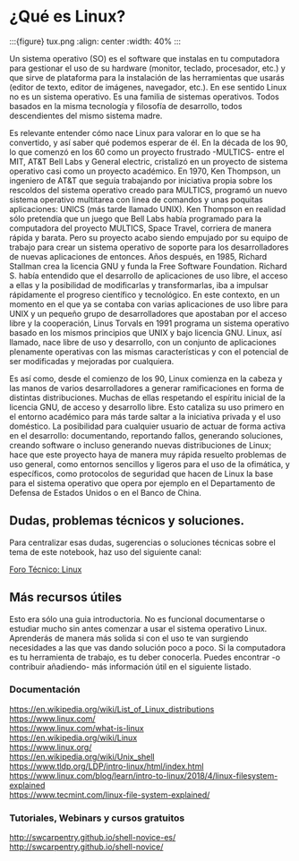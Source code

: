 # ¿Qué es Linux?

:::{figure} tux.png
:align: center
:width: 40%
:::

Un sistema operativo (SO) es el software que instalas en tu computadora para
gestionar el uso de su hardware (monitor, teclado, procesador, etc.) y que
sirve de plataforma para la instalación de las herramientas que usarás (editor
de texto, editor de imágenes, navegador, etc.). En ese sentido Linux no es un
sistema operativo. Es una familia de sistemas operativos. Todos basados en la
misma tecnología y filosofía de desarrollo, todos descendientes del mismo
sistema madre.

Es relevante entender cómo nace Linux para valorar en lo que se ha convertido,
y así saber qué podemos esperar de él. En la década de los 90, lo que comenzó
en los 60 como un proyecto frustrado -MULTICS- entre el MIT, AT&T Bell Labs y
General electric, cristalizó en un proyecto de sistema operativo casi como un
proyecto académico. En 1970, Ken Thompson, un ingeniero de AT&T que seguía
trabajando por iniciativa propia sobre los rescoldos del sistema operativo
creado para MULTICS, programó un nuevo sistema operativo multitarea con linea
de comandos y unas poquitas aplicaciones: UNICS (más tarde llamado UNIX). Ken
Thompson en realidad sólo pretendía que un juego que Bell Labs había programado
para la computadora del proyecto MULTICS, Space Travel, corriera de manera
rápida y barata. Pero su proyecto acabo siendo empujado por su equipo de
trabajo para crear un sistema operativo de soporte para los desarrolladores de
nuevas aplicaciones de entonces. Años después, en 1985, Richard Stallman crea
la licencia GNU y funda la Free Software Foundation. Richard S. había entendido
que el desarrollo de aplicaciones de uso libre, el acceso a ellas y la
posibilidad de modificarlas y transformarlas, iba a impulsar rápidamente el
progreso científico y tecnológico. En este contexto, en un momento en el que ya
se contaba con varias aplicaciones de uso libre para UNIX y un pequeño grupo de
desarrolladores que apostaban por el acceso libre y la cooperación, Linus
Torvals en 1991 programa un sistema operativo basado en los mismos principios
que UNIX y bajo licencia GNU. Linux, así llamado, nace libre de uso y
desarrollo, con un conjunto de aplicaciones plenamente operativas con las
mismas características y con el potencial de ser modificadas y mejoradas por
cualquiera.

Es así como, desde el comienzo de los 90, Linux comienza en la cabeza y las
manos de varios desarrolladores a generar ramificaciones en forma de distintas
distribuciones. Muchas de ellas respetando el espíritu inicial de la licencia
GNU, de acceso y desarrollo libre. Esto cataliza su uso primero en el entorno
académico para más tarde saltar a la iniciativa privada y el uso doméstico. La
posibilidad para cualquier usuario de actuar de forma activa en el desarrollo:
documentando, reportando fallos, generando soluciones, creando software o
incluso generando nuevas distribuciones de Linux; hace que este proyecto haya
de manera muy rápida resuelto problemas de uso general, como entornos sencillos
y ligeros para el uso de la ofimática, y específicos, como protocolos de
seguridad que hacen de Linux la base para el sistema operativo que opera por
ejemplo en el Departamento de Defensa de Estados Unidos o en el Banco de China.

## Dudas, problemas técnicos y soluciones. <a class="anchor" id="dudas"></a>

Para centralizar esas dudas, sugerencias o soluciones técnicas sobre el tema de este notebook, haz uso del siguiente canal:

[Foro Técnico: Linux](https://github.com/uibcdf/Academia/issues/9)


## Más recursos útiles <a class="anchor" id="recursos"></a>

Esto era sólo una guia introductoria. No es funcional documentarse o estudiar mucho sin antes comenzar a usar el sistema operativo Linux. Aprenderás de manera más solida si con el uso te van surgiendo necesidades a las que vas dando solución poco a poco. Si la computadora es tu herramienta de trabajo, es tu deber conocerla. Puedes encontrar -o contribuir añadiendo- más información útil en el siguiente listado.

### Documentación <a class="anchor" id="documentacion"></a>
https://en.wikipedia.org/wiki/List_of_Linux_distributions    
https://www.linux.com/    
https://www.linux.com/what-is-linux    
https://en.wikipedia.org/wiki/Linux    
https://www.linux.org/    
https://en.wikipedia.org/wiki/Unix_shell    
https://www.tldp.org/LDP/intro-linux/html/index.html    
https://www.linux.com/blog/learn/intro-to-linux/2018/4/linux-filesystem-explained   
https://www.tecmint.com/linux-file-system-explained/   

### Tutoriales, Webinars y cursos gratuitos <a class="anchor" id="tutoriales"></a>
http://swcarpentry.github.io/shell-novice-es/    
http://swcarpentry.github.io/shell-novice/    


[distrowatch_popularity]: https://distrowatch.com/dwres.php?resource=popularity
[distrowatch_major]: https://distrowatch.com/dwres.php?resource=major
[ubuntu]: https://www.ubuntu.com/
[ubuntu_download]: https://www.ubuntu.com/download/desktop
[elementaryos]: https://elementary.io/
[archlinux]: https://www.archlinux.org/
[centoos]: https://www.centos.org/
[system76]: https://system76.com/pop
[linuxmint]: https://linuxmint.com/
[debian]: https://www.debian.org/
[redhat]: https://www.redhat.com/en
[mandriva]: https://www.openmandriva.org/
[freebsd]: https://www.freebsd.org/
[gentoo]: https://www.gentoo.org/
[slackware]: http://www.slackware.com/
[fedora]: https://getfedora.org/
[opensuse]: https://www.opensuse.org/
[try_ubuntu_before_install]: https://tutorials.ubuntu.com/tutorial/try-ubuntu-before-you-install#0
[tutorial_install_ubuntu_desktop]: https://tutorials.ubuntu.com/tutorial/tutorial-install-ubuntu-desktop#0
[tutorial_usb_booteable]: https://tutorials.ubuntu.com/tutorial/tutorial-create-a-usb-stick-on-windows#0
[installation_guide_blog]: https://www.linuxtechi.com/ubuntu-18-04-lts-desktop-installation-guide-screenshots/
[journaling]: https://help.ubuntu.com/community/LinuxFilesystemsExplained
[fat_allocation_table]: https://web.archive.org/web/20150925082826/http://www.wizcode.com/articles/comments/a-brief-introduction-to-fat-file-allocation-table/
[ntfs_vs_fat]: http://www.ntfs.com/ntfs_vs_fat.htm
[ext4_filesystem]: https://opensource.com/article/18/4/ext4-filesystem
[comparison_file_system]: https://en.wikipedia.org/wiki/Comparison_of_file_systems
[choose_file_system]: https://www.howtogeek.com/howto/33552/htg-explains-which-linux-file-system-should-you-choose/
[swap_web_mit]: http://web.mit.edu/rhel-doc/3/rhel-sag-es-3/ch-swapspace.html
[culturacion_swap]: http://culturacion.com/que-es-una-particion-swap/
[blog_swap]: https://blog.desdelinux.net/que-es-el-swap-en-linux-y-como-utilizarlo/
[hipertextual_swap]: https://hipertextual.com/2015/09/swap-en-linux
[maslinux_swap]: https://maslinux.es/cuanto-swap-deberia-usarse-en-gnu-linux/
[geekytheory_swap]: https://geekytheory.com/es-necesaria-una-particion-swap-en-linux

